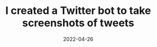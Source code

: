 ---
title: 'I created a Twitter bot to take screenshots of tweets'
description: 'Often times, after seeing a tweet, I go to https://poet.so to take a screenshot of it. However, this was kinda time consuming and stuff like that, but poet.so doesnt even have an API, so I create a selenium script that (very quickly) uses poet.so to take screenshots of a tweet.'
date: 2022-04-26
categories: []
external: 'https://dev.to/dhravya/i-made-a-twitter-bot-to-take-beautiful-screenshots-of-a-tweet-3kk5'
time: 1
ogImage: ./og-image.png
---